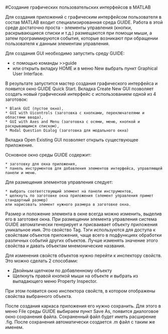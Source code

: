 #Создание графических пользовательских интерфейсов в MATLAB

Для создания приложений с графическим интерфейсом пользователя в состав MATLAB входит специализированная среда GUIDE.
Работа в этой среде достаточно проста - элементы управления (кнопки, раскрывающиеся списки и т.д.) размещаются при помощи мыши,
а затем программируются события, которые возникают при обращении пользователя к данным элементам управления.

Для создания GUI необходимо запустить среду GUIDE:

   * с помощью команды >>guide
   * или открыть вкладку HOME и в меню New выбрать пункт Graphical User Interface.
   
В результате запустится мастер создания графического интерфейса и появится окно GUIDE Quick Start.
Вкладка Create New GUI позволяет создать новый графический интерфейс c использованием одной из 4 заготовок:

    * Blank GUI (пустое окно),
    * GUI with Uicontrols (заготовка с кнопками, переключателями и областями ввода),
    * GUI with Axes and Menu (заготовка с осями, меню, кнопкой и раскрывающимся списком),
    * Modal Question Dialog (заготовка для модального окна)
Вкладка Open Existing GUI позволяет открыть существующее приложение.

Основное окно среды GUIDE содержит:

    * заготовку для окна приложения,
    * панель инструментов для добавления элементов интерфейса, управляющей панели и меню.

Для размещения элементов управления следует:

    * выбрать соответствующий элемент на панели инструментов,
    * щелкнуть по заготовке окна приложения (элемент управления примет стандартный размер)
    или нарисовать элемент нужного размера в заготовке окна.
Размер и положение элемента в окне всегда можно изменить, выделив его в заготовке окна.
При размещении элемента управления система GUIDE автоматически генерирует и присваивает объекту приложения уникальное имя. Это свойство Tag.
Тэги используются для доступа к свойствам объектов приложения, чаще всего в подфункциях обработки различных событий других объектов. 
Лучше изменять значение этого свойства и давать объектам мнемонические названия.

Для изменения свойств объектов нужно перейти к инспектору свойств. Это можно сделать 2 способами:

* Двойным щелчком по добавленному объекту
* Щелкнуть правой кнопкой мыши на объекте и выбрать из выпадающего меню Property Inspector.

При этом появится окно инспектора свойств, в котором отображены свойства выбранного объекта.

После создания каркаса приложения его нужно сохранить. Для этого в меню File среды GUIDE выбираем пункт Save As, появится диалоговое окно сохранения файла. Сохраненный файл будет иметь расширение .fig. После сохранения автоматически создается .m файл с таким же именем. 




